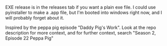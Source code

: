EXE release is in the releases tab if you want a plain exe file. I could use pyinstaller to make a .app file, but I'm booted into windows right now, and I will probably forget about it.

Inspired by the peppa pig episode "Daddy Pig's Work".
Look at the repo description for more context, and for further context, search "Season 2, Episode 22 Peppa Pig"
